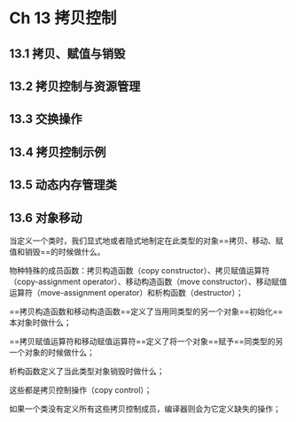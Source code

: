 # Ch 13 拷贝控制

## 13.1 拷贝、赋值与销毁

## 13.2 拷贝控制与资源管理

## 13.3 交换操作

## 13.4 拷贝控制示例

## 13.5 动态内存管理类

## 13.6 对象移动

当定义一个类时，我们显式地或者隐式地制定在此类型的对象==拷贝、移动、赋值和销毁==的时候做什么。

物种特殊的成员函数：拷贝构造函数（copy constructor）、拷贝赋值运算符（copy-assignment operator）、移动构造函数（move constructor）、移动赋值运算符（move-assignment operator）和析构函数（destructor）；

==拷贝构造函数和移动构造函数==定义了当用同类型的另一个对象==初始化==本对象时做什么；

==拷贝赋值运算符和移动赋值运算符==定义了将一个对象==赋予==同类型的另一个对象的时候做什么；

析构函数定义了当此类型对象销毁时做什么；

这些都是拷贝控制操作（copy control）；

如果一个类没有定义所有这些拷贝控制成员，编译器则会为它定义缺失的操作；

